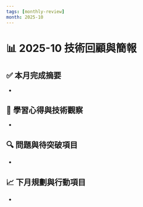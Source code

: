 ```yaml
---
tags: [monthly-review]
month: 2025-10
---
```


# 📊 2025-10 技術回顧與簡報

## ✅ 本月完成摘要

- 

## 🧠 學習心得與技術觀察

- 

## 🔍 問題與待突破項目

- 

## 📈 下月規劃與行動項目

- 

